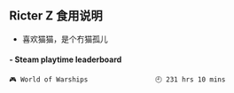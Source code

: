 ## Ricter Z 食用说明
- 喜欢猫猫，是个冇猫孤儿

<!-- steam-box start -->
#### - Steam playtime leaderboard
```text
🎮 World of Warships                 🕘 231 hrs 10 mins
```
<!-- Powered by https://github.com/YouEclipse/steam-box . -->
<!-- steam-box end -->
